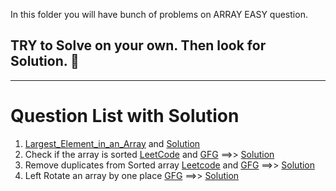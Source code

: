 In this folder you will have bunch of problems on ARRAY EASY question.
 
## TRY to Solve on your own. Then look for Solution. 🙂
---
# Question List with Solution

1. [Largest_Element_in_an_Array](https://www.geeksforgeeks.org/problems/largest-element-in-array4009/1)     and      [Solution](./Largest_Element_in_an_Array.cpp)
2.	Check if the array is sorted  [LeetCode](https://leetcode.com/problems/check-if-array-is-sorted-and-rotated/description/)   and   [GFG](https://www.geeksforgeeks.org/problems/largest-element-in-array4009/1) ==>> [Solution](./Check_if_the_array_is_sorted.cpp)
3.	Remove duplicates from Sorted array [Leetcode](https://leetcode.com/problems/remove-duplicates-from-sorted-array/description/) and [GFG](https://www.geeksforgeeks.org/problems/remove-duplicate-elements-from-sorted-array/1)  ==>> [Solution](./Remove_duplicates_from_Sorted_array.cpp)
4. Left Rotate an array by one place [GFG](https://www.geeksforgeeks.org/problems/cyclically-rotate-an-array-by-one2614/1) ==>> [Solution](./rotate_array.cpp)
